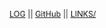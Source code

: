 [LOG](https://github.com/johaneswisa/os232/blob/main/TXT/mylog.txt) || [GitHub](https://github.com/johaneswisa/os232) || [LINKS/](https://github.com/johaneswisa/os232/blob/main/links.md)

